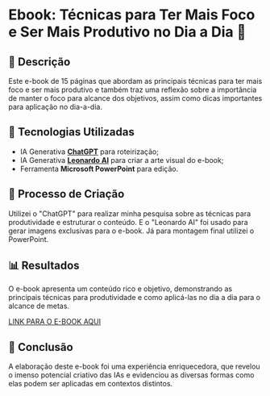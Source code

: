 # Ebook: Técnicas para Ter Mais Foco e Ser Mais Produtivo no Dia a Dia  📖

## 📝 Descrição
Este e-book de 15 páginas que abordam as principais técnicas para ter mais foco e ser mais produtivo e também traz uma reflexão sobre a importância de manter o foco para alcance dos objetivos, assim como dicas importantes para aplicação no dia-a-dia.

## 🤖 Tecnologias Utilizadas
- IA Generativa **[ChatGPT](https://chat.openai.com)** para roteirização;
- IA Generativa **[Leonardo AI](https://leonardo.ai)** para criar a arte visual do e-book;
- Ferramenta **Microsoft PowerPoint** para edição.

## 🧐 Processo de Criação
Utilizei o "ChatGPT" para realizar minha pesquisa sobre as técnicas para produtividade e estruturar o conteúdo. E o "Leonardo AI" foi usado para gerar imagens exclusivas para o e-book. Já para montagem final utilizei o PowerPoint.

## 📊 Resultados
O e-book apresenta um conteúdo rico e objetivo, demonstrando as principais técnicas para produtividade e como aplicá-las no dia a dia para o alcance de metas.

[LINK PARA O E-BOOK AQUI](https://github.com/aledborges/lab-natty-or-not/blob/main/ebook_tecnicas_foco.pdf)

## 💭 Conclusão
A elaboração deste e-book foi uma experiência enriquecedora, que revelou o imenso potencial criativo das IAs e evidenciou as diversas formas como elas podem ser aplicadas em contextos distintos.
